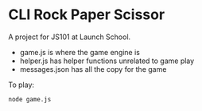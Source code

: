 # CLI Rock Paper Scissor

A project for JS101 at Launch School.
- game.js is where the game engine is
- helper.js has helper functions unrelated to game play
- messages.json has all the copy for the game 

To play:

    node game.js 
